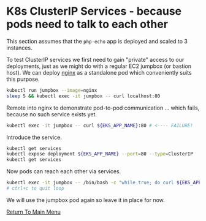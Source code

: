 # K8s ClusterIP Services - because pods need to talk to each other

This section assumes that the `php-echo` app is deployed and scaled to 3 instances.

To test ClusterIP services we first need to gain "private" access to our deployments, just as we might do with a regular EC2 jumpbox (or bastion host).
We can deploy [nginx](https://www.nginx.com) as a standalone pod which conveniently suits this purpose.
```bash
kubectl run jumpbox --image=nginx
sleep 5 && kubectl exec -it jumpbox -- curl localhost:80
```

Remote into nginx to demonstrate pod-to-pod communication ... which fails, because no such service exists yet.
```bash
kubectl exec -it jumpbox -- curl ${EKS_APP_NAME}:80 # <---- FAILURE!
```

Introduce the service.
```bash
kubectl get services
kubectl expose deployment ${EKS_APP_NAME} --port=80 --type=ClusterIP
kubectl get services
```

Now pods can reach each other via services.
```bash
kubectl exec -it jumpbox -- /bin/bash -c "while true; do curl ${EKS_APP_NAME}:80; done"
# ctrl+c to quit loop
```

We will use the jumpbox pod again so leave it in place for now.

[Return To Main Menu](/README.md)
